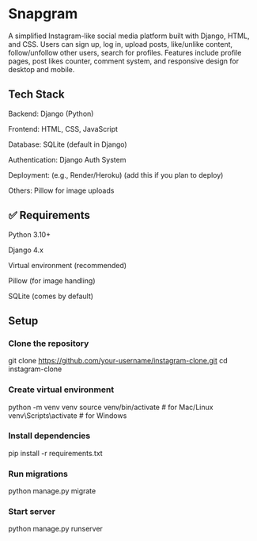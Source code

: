 # Snapgram
A simplified Instagram-like social media platform built with Django, HTML, and CSS. Users can sign up, log in, upload posts, like/unlike content, follow/unfollow other users, search for profiles. Features include profile pages, post likes counter, comment system, and responsive design for desktop and mobile.



## Tech Stack

Backend: Django (Python)

Frontend: HTML, CSS, JavaScript

Database: SQLite (default in Django)

Authentication: Django Auth System

Deployment: (e.g., Render/Heroku) (add this if you plan to deploy)

Others: Pillow for image uploads


## ✅ Requirements

Python 3.10+

Django 4.x

Virtual environment (recommended)

Pillow (for image handling)

SQLite (comes by default)


## Setup

### Clone the repository
git clone https://github.com/your-username/instagram-clone.git
cd instagram-clone

### Create virtual environment
python -m venv venv
source venv/bin/activate  # for Mac/Linux
venv\Scripts\activate     # for Windows

### Install dependencies
pip install -r requirements.txt


### Run migrations
python manage.py migrate

### Start server
python manage.py runserver
